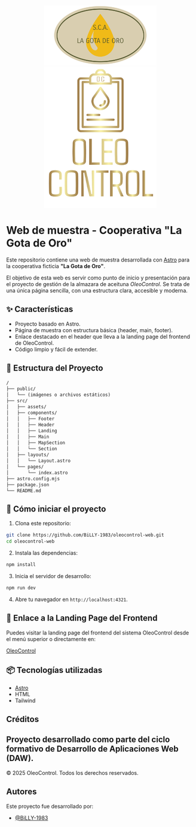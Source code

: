 <p align="center">
  <img src="src/assets/images/logo_sca/png/logo-no-background.png" alt="Logo OleoControl" width="300"/>
  <img src="src/assets/images/logo_oc/png/logo-no-background.png" alt="Logo OleoControl" width="300"/>
</p>

# Web de muestra - Cooperativa "La Gota de Oro"

Este repositorio contiene una web de muestra desarrollada con [Astro](https://astro.build/) para la cooperativa ficticia **"La Gota de Oro"**.

El objetivo de esta web es servir como punto de inicio y presentación para el proyecto de gestión de la almazara de aceituna _OleoControl_. Se trata de una única página sencilla, con una estructura clara, accesible y moderna.

## ✨ Características

- Proyecto basado en Astro.
- Página de muestra con estructura básica (header, main, footer).
- Enlace destacado en el header que lleva a la landing page del frontend de OleoControl.
- Código limpio y fácil de extender.

## 📁 Estructura del Proyecto

```
/
├── public/
│   └── (imágenes o archivos estáticos)
├── src/
│   ├── assets/
│   ├── components/
│   │   ├── Footer
│   │   ├── Header
│   │   ├── Landing
│   │   ├── Main
│   │   ├── MapSection
│   │   └── Section
│   ├── layouts/
│   │   └── Layout.astro
│   └── pages/
│       └── index.astro
├── astro.config.mjs
├── package.json
└── README.md
```

## 🚀 Cómo iniciar el proyecto

1. Clona este repositorio:

```bash
git clone https://github.com/BiLLY-1983/oleocontrol-web.git
cd oleocontrol-web
```

2. Instala las dependencias:

```bash
npm install
```

3. Inicia el servidor de desarrollo:

```bash
npm run dev
```

4. Abre tu navegador en `http://localhost:4321`.

## 🔗 Enlace a la Landing Page del Frontend

Puedes visitar la landing page del frontend del sistema OleoControl desde el menú superior o directamente en:

[OleoControl](https://oleocontrol-front-production.up.railway.app/)

## 📦 Tecnologías utilizadas

- [Astro](https://astro.build/)
- HTML
- Tailwind


## Créditos

Proyecto desarrollado como parte del ciclo formativo de Desarrollo de Aplicaciones Web (DAW).  
---

© 2025 OleoControl. Todos los derechos reservados.

## Autores

Este proyecto fue desarrollado por:

- [@BiLLY-1983](https://www.github.com/BiLLY-1983)


